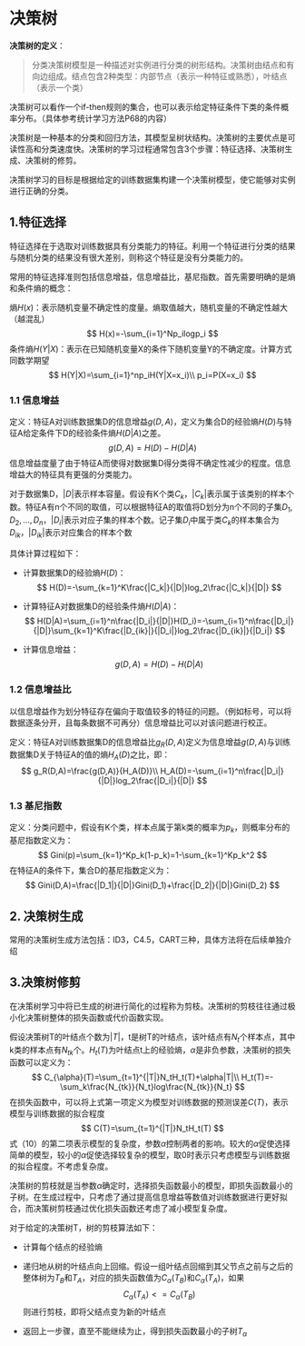 # 决策树

**决策树的定义**：

>  分类决策树模型是一种描述对实例进行分类的树形结构。决策树由结点和有向边组成。结点包含2种类型：内部节点（表示一种特征或熟悉），叶结点（表示一个类）



决策树可以看作一个if-then规则的集合，也可以表示给定特征条件下类的条件概率分布。（具体参考统计学习方法P68的内容）

决策树是一种基本的分类和回归方法，其模型呈树状结构。决策树的主要优点是可读性高和分类速度快。决策树的学习过程通常包含3个步骤：特征选择、决策树生成、决策树的修剪。

决策树学习的目标是根据给定的训练数据集构建一个决策树模型，使它能够对实例进行正确的分类。



## 1.特征选择

特征选择在于选取对训练数据具有分类能力的特征。利用一个特征进行分类的结果与随机分类的结果没有很大差别，则称这个特征是没有分类能力的。

常用的特征选择准则包括信息增益，信息增益比，基尼指数。首先需要明确的是熵和条件熵的概念：

熵$H(x)$：表示随机变量不确定性的度量。熵取值越大，随机变量的不确定性越大（越混乱）
$$
H(x)=-\sum_{i=1}^Np_ilogp_i
$$
条件熵$H(Y|X)$：表示在已知随机变量X的条件下随机变量Y的不确定度。计算方式同数学期望
$$
H(Y|X)=\sum_{i=1}^np_iH(Y|X=x_i)\\
p_i=P(X=x_i)
$$


### 1.1 信息增益

定义：特征A对训练数据集D的信息增益$g(D,A)$，定义为集合D的经验熵$H(D)$与特征A给定条件下D的经验条件熵$H(D|A)$之差。
$$
g(D,A)=H(D)-H(D|A)
$$
信息增益度量了由于特征A而使得对数据集D得分类得不确定性减少的程度。信息增益大的特征具有更强的分类能力。

对于数据集D，$|D|$表示样本容量。假设有K个类$C_k$，$|C_k|$表示属于该类别的样本个数。特征A有n个不同的取值，可以根据特征A的取值将D划分为n个不同的子集$D_1,D_2,...,D_n$，$|D_i|$表示对应子集的样本个数。记子集$D_i$中属于类$C_k$的样本集合为$D_{ik}$，$|D_{ik}|$表示对应集合的样本个数

具体计算过程如下：

- 计算数据集D的经验熵$H(D)$：
  $$
  H(D)=-\sum_{k=1}^K\frac{|C_k|}{|D|}log_2\frac{|C_k|}{|D|}
  $$

- 计算特征A对数据集D的经验条件熵$H(D|A)$：
  $$
  H(D|A)=\sum_{i=1}^n\frac{|D_i|}{|D|}H(D_i)=-\sum_{i=1}^n\frac{|D_i|}{|D|}\sum_{k=1}^K\frac{|D_{ik}|}{|D_i|}log_2\frac{|D_{ik}|}{|D_i|}
  $$

- 计算信息增益：
  $$
  g(D,A)=H(D)-H(D|A)
  $$




### 1.2 信息增益比

以信息增益作为划分特征存在偏向于取值较多的特征的问题。（例如标号，可以将数据逐条分开，且每条数据不可再分）信息增益比可以对该问题进行校正。

定义：特征A对训练数据集D的信息增益比$g_R(D,A)$定义为信息增益$g(D,A)$与训练数据集D关于特征A的值的熵$H_A(D)$之比，即：
$$
g_R(D,A)=\frac{g(D,A)}{H_A(D)}\\
H_A(D)=-\sum_{i=1}^n\frac{|D_i|}{|D|}log_2\frac{|D_i|}{|D|}
$$

### 1.3 基尼指数

定义：分类问题中，假设有K个类，样本点属于第k类的概率为$p_k$，则概率分布的基尼指数定义为：
$$
Gini(p)=\sum_{k=1}^Kp_k(1-p_k)=1-\sum_{k=1}^Kp_k^2
$$
在特征A的条件下，集合D的基尼指数定义为：
$$
Gini(D,A)=\frac{|D_1|}{|D|}Gini(D_1)+\frac{|D_2|}{|D|}Gini(D_2)
$$

## 2. 决策树生成

常用的决策树生成方法包括：ID3，C4.5，CART三种，具体方法将在后续单独介绍



## 3.决策树修剪

在决策树学习中将已生成的树进行简化的过程称为剪枝。决策树的剪枝往往通过极小化决策树整体的损失函数或代价函数实现。



假设决策树T的叶结点个数为$|T|$，t是树T的叶结点，该叶结点有$N_t$个样本点，其中k类的样本点有$N_{tk}$个。$H_t(T)$为叶结点t上的经验熵，$\alpha$是非负参数，决策树的损失函数可以定义为：
$$
C_{\alpha}(T)=\sum_{t=1}^{|T|}N_tH_t(T)+\alpha|T|\\
H_t(T)=-\sum_k\frac{N_{tk}}{N_t}log\frac{N_{tk}}{N_t}
$$
在损失函数中，可以将上式第一项定义为模型对训练数据的预测误差$C(T)$，表示模型与训练数据的拟合程度
$$
C(T)=\sum_{t=1}^{|T|}N_tH_t(T)
$$
式（10）的第二项表示模型的复杂度，参数$\alpha$控制两者的影响。较大的$\alpha$促使选择简单的模型，较小的$\alpha$促使选择较复杂的模型，取0时表示只考虑模型与训练数据的拟合程度。不考虑复杂度。



决策树的剪枝就是当参数$\alpha$确定时，选择损失函数最小的模型，即损失函数最小的子树。在生成过程中，只考虑了通过提高信息增益等数值对训练数据进行更好拟合，而决策树剪枝通过优化损失函数还考虑了减小模型复杂度。

对于给定的决策树T，树的剪枝算法如下：

- 计算每个结点的经验熵

- 递归地从树的叶结点向上回缩。假设一组叶结点回缩到其父节点之前与之后的整体树为$T_B$和$T_A$，对应的损失函数值为$C_{\alpha}(T_B)$和$C_{\alpha}(T_A)$，如果
  $$
  C_{\alpha}(T_A)<=C_{\alpha}(T_B)
  $$
  则进行剪枝，即将父结点变为新的叶结点

- 返回上一步骤，直至不能继续为止，得到损失函数最小的子树$T_{\alpha}$

